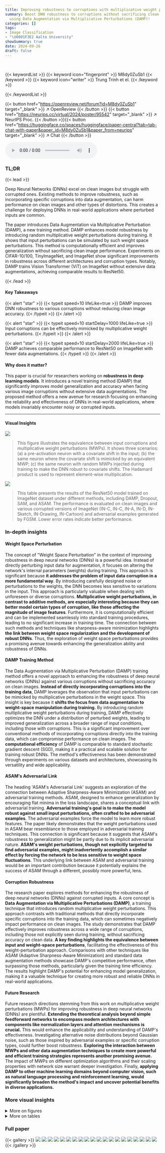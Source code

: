 ```yaml
---
title: Improving robustness to corruptions with multiplicative weight perturbations
summary: Boost DNN robustness to corruptions without sacrificing clean image accuracy
  using Data Augmentation via Multiplicative Perturbations (DAMP)!
categories: []
tags:
- Image Classification
- "\U0001F3E2 Aalto University"
showSummary: true
date: 2024-09-26
draft: false
---
```


<br>

{{< keywordList >}}
{{< keyword icon="fingerprint" >}} M8dy0ZuSb1 {{< /keyword >}}
{{< keyword icon="writer" >}} Trung Trinh et el. {{< /keyword >}}
 
{{< /keywordList >}}

{{< button href="https://openreview.net/forum?id=M8dy0ZuSb1" target="_blank" >}}
↗ OpenReview
{{< /button >}}
{{< button href="https://neurips.cc/virtual/2024/poster/95542" target="_blank" >}}
↗ NeurIPS Proc.
{{< /button >}}{{< button href="https://huggingface.co/spaces/huggingface/paper-central?tab=tab-chat-with-paper&paper_id=M8dy0ZuSb1&paper_from=neurips" target="_blank" >}}
↗ Chat
{{< /button >}}



<audio controls>
    <source src="https://ai-paper-reviewer.com/M8dy0ZuSb1/podcast.wav" type="audio/wav">
    Your browser does not support the audio element.
</audio>


### TL;DR


{{< lead >}}

Deep Neural Networks (DNNs) excel on clean images but struggle with corrupted ones. Existing methods to improve robustness, such as incorporating specific corruptions into data augmentation, can harm performance on clean images and other types of distortions. This creates a challenge for deploying DNNs in real-world applications where perturbed inputs are common. 

The paper introduces Data Augmentation via Multiplicative Perturbation (DAMP), a new training method. DAMP enhances model robustness by introducing random multiplicative weight perturbations during training. It shows that input perturbations can be simulated by such weight space perturbations. This method is computationally efficient and improves generalization without sacrificing clean image performance. Experiments on CIFAR-10/100, TinyImageNet, and ImageNet show significant improvements in robustness across different architectures and corruption types. Notably, DAMP trains Vision Transformer (ViT) on ImageNet without extensive data augmentations, achieving comparable results to ResNet50.

{{< /lead >}}


#### Key Takeaways

{{< alert "star" >}}
{{< typeit speed=10 lifeLike=true >}} DAMP improves DNN robustness to various corruptions without reducing clean image accuracy. {{< /typeit >}}
{{< /alert >}}

{{< alert "star" >}}
{{< typeit speed=10 startDelay=1000 lifeLike=true >}} Input corruptions can be effectively mimicked by multiplicative weight perturbations. {{< /typeit >}}
{{< /alert >}}

{{< alert "star" >}}
{{< typeit speed=10 startDelay=2000 lifeLike=true >}} DAMP achieves comparable performance to ResNet50 on ImageNet with fewer data augmentations. {{< /typeit >}}
{{< /alert >}}

#### Why does it matter?
This paper is crucial for researchers working on **robustness in deep learning models**.  It introduces a novel training method (DAMP) that significantly improves model generalization and accuracy when facing various image corruptions without extensive data augmentations. The proposed method offers a new avenue for research focusing on enhancing the reliability and effectiveness of DNNs in real-world applications, where models invariably encounter noisy or corrupted inputs.

------
#### Visual Insights



![](https://ai-paper-reviewer.com/M8dy0ZuSb1/figures_1_1.jpg)

> This figure illustrates the equivalence between input corruptions and multiplicative weight perturbations (MWPs).  It shows three scenarios: (a) a pre-activation neuron with a covariate shift in the input; (b) the same neuron where the covariate shift is mimicked by an equivalent MWP; (c) the same neuron with random MWPs injected during training to make the DNN robust to covariate shifts.  The Hadamard product is used to represent element-wise multiplication.





![](https://ai-paper-reviewer.com/M8dy0ZuSb1/tables_7_1.jpg)

> This table presents the results of the ResNet50 model trained on ImageNet dataset under different methods, including DAMP, Dropout, SAM, and ASAM.  The performance is evaluated on clean images and various corrupted versions of ImageNet (IN-C, IN-C, IN-A, IN-D, IN-Sketch, IN-Drawing, IN-Cartoon) and adversarial examples generated by FGSM.  Lower error rates indicate better performance.





### In-depth insights


#### Weight Space Perturbation
The concept of "Weight Space Perturbation" in the context of improving robustness in deep neural networks (DNNs) is a powerful idea.  Instead of directly perturbing input data for augmentation, it focuses on altering the network's internal parameters (weights) during training. This approach is significant because **it addresses the problem of input data corruption in a more fundamental way**. By introducing carefully designed noise or perturbations to the weights, the DNN becomes less sensitive to variations in the input.  This approach is particularly valuable when dealing with unforeseen or diverse corruptions. **Multiplicative weight perturbations, in contrast to additive methods, are especially interesting because they can better model certain types of corruption, like those affecting the magnitude of image features**. Furthermore, it is computationally efficient and can be implemented seamlessly into standard training procedures, leading to no significant increase in training time. The connection between such methods and techniques like sharpness-aware minimization highlights **the link between weight space regularization and the development of robust DNNs**. Thus, the exploration of weight space perturbations provides a promising avenue towards enhancing the generalization ability and robustness of DNNs.

#### DAMP Training Method
The Data Augmentation via Multiplicative Perturbation (DAMP) training method offers a novel approach to enhancing the robustness of deep neural networks (DNNs) against various corruptions without sacrificing accuracy on clean images.  **Instead of directly incorporating corruptions into the training data**, DAMP leverages the observation that input perturbations can be mimicked by multiplicative perturbations in the weight space. This insight is key because it **shifts the focus from data augmentation to weight-space manipulation during training.**  By introducing random multiplicative weight perturbations during training, DAMP effectively optimizes the DNN under a distribution of perturbed weights, leading to improved generalization across a broader range of input conditions, including those with corruptions. This is a significant improvement over conventional methods of incorporating corruptions directly into the training data, which can compromise performance on clean images.  The **computational efficiency** of DAMP is comparable to standard stochastic gradient descent (SGD), making it a practical and scalable solution for training robust DNNs.  The method's effectiveness has been demonstrated through experiments on various datasets and architectures, showcasing its versatility and wide applicability.

#### ASAM's Adversarial Link
The heading 'ASAM's Adversarial Link' suggests an exploration of the connection between Adaptive Sharpness-Aware Minimization (ASAM) and adversarial training methods.  ASAM, designed to enhance generalization by encouraging flat minima in the loss landscape, shares a conceptual link with adversarial training. **Adversarial training's goal is to make the model robust against small input perturbations, often crafted to be adversarial examples**.  The adversarial examples force the model to learn more robust features.  The paper likely demonstrates that the weight perturbations used in ASAM bear resemblance to those employed in adversarial training techniques. This connection is significant because it suggests that ASAM's robustness to generalization might be partly due to its implicit adversarial nature. **ASAM's weight perturbations, though not explicitly targeted to find adversarial examples, might inadvertently accomplish a similar effect by forcing the network to be less sensitive to weight space fluctuations**. This underlying link between ASAM and adversarial training would be an important contribution because it potentially explains the success of ASAM through a different, possibly more powerful, lens.

#### Corruption Robustness
The research paper explores methods for enhancing the robustness of deep neural networks (DNNs) against corrupted inputs.  A core concept is **Data Augmentation via Multiplicative Perturbations (DAMP)**, a training technique that introduces random multiplicative weight perturbations. This approach contrasts with traditional methods that directly incorporate specific corruptions into the training data, which can sometimes negatively impact performance on clean images.  The study demonstrates that DAMP effectively improves robustness across a wide range of corruptions, including those not explicitly seen during training, without sacrificing accuracy on clean data.  **A key finding highlights the equivalence between input and weight-space perturbations**, facilitating the effectiveness of this weight-perturbation approach.  Comparisons with other techniques like ASAM (Adaptive Sharpness-Aware Minimization) and standard data augmentation methods showcase DAMP's competitive performance, often surpassing those methods, particularly given the training time efficiency.  The results highlight DAMP's potential for enhancing model generalization, making it a valuable technique for creating more robust and reliable DNNs in real-world applications.

#### Future Research
Future research directions stemming from this work on multiplicative weight perturbations (MWPs) for improving robustness in deep neural networks (DNNs) are plentiful.  **Extending the theoretical analysis beyond simple feedforward networks to encompass modern architectures with components like normalization layers and attention mechanisms is crucial.** This would enhance the applicability and understanding of DAMP's effectiveness.  Investigating alternative noise distributions beyond Gaussian noise, such as those inspired by adversarial examples or specific corruption types, could further boost robustness.  **Exploring the interaction between MWPs and other data augmentation techniques to create more powerful and efficient training strategies represents another promising avenue.** The impact of MWPs on different optimization algorithms and their scaling properties with network size warrant deeper investigation.  Finally, **applying DAMP to other machine learning domains beyond computer vision, such as natural language processing and reinforcement learning, would significantly broaden the method's impact and uncover potential benefits in diverse applications.**


### More visual insights

<details>
<summary>More on figures
</summary>


![](https://ai-paper-reviewer.com/M8dy0ZuSb1/figures_2_1.jpg)

> This figure illustrates how an input corruption affects the output of a deep neural network (DNN).  It shows that a corruption applied to the input (x) propagates through each layer of the network, causing a shift in the output of each layer and ultimately a shift in the final loss function.  This visualizes why the performance of a DNN often degrades when presented with corrupted inputs.


![](https://ai-paper-reviewer.com/M8dy0ZuSb1/figures_6_1.jpg)

> This figure shows the results of ResNet18 trained on CIFAR-100 dataset with different methods. Each row represents a method and a corruption used during training. Each column shows the performance under a specific corruption during testing. The heatmap visualizes the corruption error (CE), where lower values are better. The figure demonstrates that DAMP consistently improves robustness against various corruptions without compromising accuracy on clean images.


![](https://ai-paper-reviewer.com/M8dy0ZuSb1/figures_7_1.jpg)

> This figure shows the comparison of Corruption error (CE) for different corruption types using different training methods.  The heatmap shows that DAMP consistently improves robustness to all corruption types while maintaining clean image accuracy, unlike using corruptions directly in training.


![](https://ai-paper-reviewer.com/M8dy0ZuSb1/figures_15_1.jpg)

> The figure shows a heatmap comparing the corruption error (CE) of ResNet18 models trained on CIFAR-100 using different methods. The methods include standard SGD without any corruption and DAMP with different corruption types as data augmentation. The heatmap visualizes the CE for different combinations of training method and corruption type versus various test corruption types. Lower values in the heatmap indicate better robustness. The figure demonstrates that DAMP improves robustness to various corruption types without compromising accuracy on clean images.


![](https://ai-paper-reviewer.com/M8dy0ZuSb1/figures_15_2.jpg)

> The figure shows a heatmap visualizing the corruption error (CE) of ResNet18 models trained on CIFAR-100 dataset using different methods. The rows represent training methods and corruptions, while the columns represent test corruptions. Lower CE values indicate better robustness. DAMP consistently shows lower CE across all test corruptions compared to other methods, indicating improved robustness without compromising accuracy on clean images.


![](https://ai-paper-reviewer.com/M8dy0ZuSb1/figures_16_1.jpg)

> This figure compares the performance of DAMP and DAAP on three datasets (CIFAR-10, CIFAR-100, and TinyImageNet) under different corruption levels.  The results show that DAMP, which uses multiplicative weight perturbations, consistently outperforms DAAP (additive weight perturbations) in terms of robustness to image corruptions across various severity levels. The figure highlights the effectiveness of multiplicative perturbations for improving model robustness.


</details>




<details>
<summary>More on tables
</summary>


![](https://ai-paper-reviewer.com/M8dy0ZuSb1/tables_8_1.jpg)
> This table presents the results of the ResNet50 model trained on ImageNet, comparing DAMP's performance against baseline methods (Dropout, SAM, ASAM).  It shows the error rates on clean images and several corrupted versions of ImageNet (IN-A, IN-C, IN-D, IN-Sketch, IN-Drawing, IN-Cartoon).  It also includes results for FGSM adversarial examples. Lower error rates indicate better performance.

![](https://ai-paper-reviewer.com/M8dy0ZuSb1/tables_8_2.jpg)
> This table presents the comparison of different methods (Dropout, DAMP, SAM, ASAM) on their performance on ImageNet dataset using ResNet50 model.  The predictive error is measured on various corruptions (IN-C, IN-A, IN-D, IN-Sketch, IN-Drawing, IN-Cartoon, FGSM) and on clean images.  The average error across all corruption types is also reported.

</details>




### Full paper

{{< gallery >}}
<img src="https://ai-paper-reviewer.com/M8dy0ZuSb1/1.png" class="grid-w50 md:grid-w33 xl:grid-w25" />
<img src="https://ai-paper-reviewer.com/M8dy0ZuSb1/2.png" class="grid-w50 md:grid-w33 xl:grid-w25" />
<img src="https://ai-paper-reviewer.com/M8dy0ZuSb1/3.png" class="grid-w50 md:grid-w33 xl:grid-w25" />
<img src="https://ai-paper-reviewer.com/M8dy0ZuSb1/4.png" class="grid-w50 md:grid-w33 xl:grid-w25" />
<img src="https://ai-paper-reviewer.com/M8dy0ZuSb1/5.png" class="grid-w50 md:grid-w33 xl:grid-w25" />
<img src="https://ai-paper-reviewer.com/M8dy0ZuSb1/6.png" class="grid-w50 md:grid-w33 xl:grid-w25" />
<img src="https://ai-paper-reviewer.com/M8dy0ZuSb1/7.png" class="grid-w50 md:grid-w33 xl:grid-w25" />
<img src="https://ai-paper-reviewer.com/M8dy0ZuSb1/8.png" class="grid-w50 md:grid-w33 xl:grid-w25" />
<img src="https://ai-paper-reviewer.com/M8dy0ZuSb1/9.png" class="grid-w50 md:grid-w33 xl:grid-w25" />
<img src="https://ai-paper-reviewer.com/M8dy0ZuSb1/10.png" class="grid-w50 md:grid-w33 xl:grid-w25" />
<img src="https://ai-paper-reviewer.com/M8dy0ZuSb1/11.png" class="grid-w50 md:grid-w33 xl:grid-w25" />
<img src="https://ai-paper-reviewer.com/M8dy0ZuSb1/12.png" class="grid-w50 md:grid-w33 xl:grid-w25" />
<img src="https://ai-paper-reviewer.com/M8dy0ZuSb1/13.png" class="grid-w50 md:grid-w33 xl:grid-w25" />
<img src="https://ai-paper-reviewer.com/M8dy0ZuSb1/14.png" class="grid-w50 md:grid-w33 xl:grid-w25" />
<img src="https://ai-paper-reviewer.com/M8dy0ZuSb1/15.png" class="grid-w50 md:grid-w33 xl:grid-w25" />
<img src="https://ai-paper-reviewer.com/M8dy0ZuSb1/16.png" class="grid-w50 md:grid-w33 xl:grid-w25" />
<img src="https://ai-paper-reviewer.com/M8dy0ZuSb1/17.png" class="grid-w50 md:grid-w33 xl:grid-w25" />
<img src="https://ai-paper-reviewer.com/M8dy0ZuSb1/18.png" class="grid-w50 md:grid-w33 xl:grid-w25" />
<img src="https://ai-paper-reviewer.com/M8dy0ZuSb1/19.png" class="grid-w50 md:grid-w33 xl:grid-w25" />
<img src="https://ai-paper-reviewer.com/M8dy0ZuSb1/20.png" class="grid-w50 md:grid-w33 xl:grid-w25" />
{{< /gallery >}}